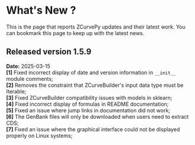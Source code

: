 # What's New ?
This is the page that reports ZCurvePy updates and their latest work. You can bookmark this page to keep up with the latest news.
## Released version 1.5.9
**Date:** 2025-03-15  
**[1]** Fixed incorrect display of date and version information in `__init__` module comments;  
**[2]** Removes the constraint that ZCurveBuilder's input data type must be Iterable;  
**[3]** Fixed ZCurveBuilder compatibility issues with models in sklearn;  
**[4]** Fixed incorrect display of formulas in README documentation;  
**[5]** Fixed an issue where jump links in documentation did not work;  
**[6]** The GenBank files will only be downloaded when users need to extract CDS;  
**[7]** Fixed an issue where the graphical interface could not be displayed properly on Linux systems;  
